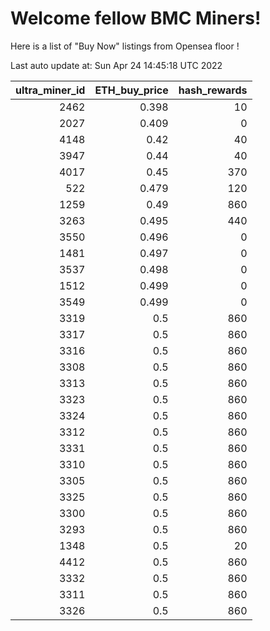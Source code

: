 # Welcome fellow BMC Miners!
Here is a list of "Buy Now" listings from Opensea floor !


Last auto update at: Sun Apr 24 14:45:18 UTC 2022


|   ultra_miner_id |   ETH_buy_price |   hash_rewards |
|-----------------:|----------------:|---------------:|
|             2462 |           0.398 |             10 |
|             2027 |           0.409 |              0 |
|             4148 |           0.42  |             40 |
|             3947 |           0.44  |             40 |
|             4017 |           0.45  |            370 |
|              522 |           0.479 |            120 |
|             1259 |           0.49  |            860 |
|             3263 |           0.495 |            440 |
|             3550 |           0.496 |              0 |
|             1481 |           0.497 |              0 |
|             3537 |           0.498 |              0 |
|             1512 |           0.499 |              0 |
|             3549 |           0.499 |              0 |
|             3319 |           0.5   |            860 |
|             3317 |           0.5   |            860 |
|             3316 |           0.5   |            860 |
|             3308 |           0.5   |            860 |
|             3313 |           0.5   |            860 |
|             3323 |           0.5   |            860 |
|             3324 |           0.5   |            860 |
|             3312 |           0.5   |            860 |
|             3331 |           0.5   |            860 |
|             3310 |           0.5   |            860 |
|             3305 |           0.5   |            860 |
|             3325 |           0.5   |            860 |
|             3300 |           0.5   |            860 |
|             3293 |           0.5   |            860 |
|             1348 |           0.5   |             20 |
|             4412 |           0.5   |            860 |
|             3332 |           0.5   |            860 |
|             3311 |           0.5   |            860 |
|             3326 |           0.5   |            860 |